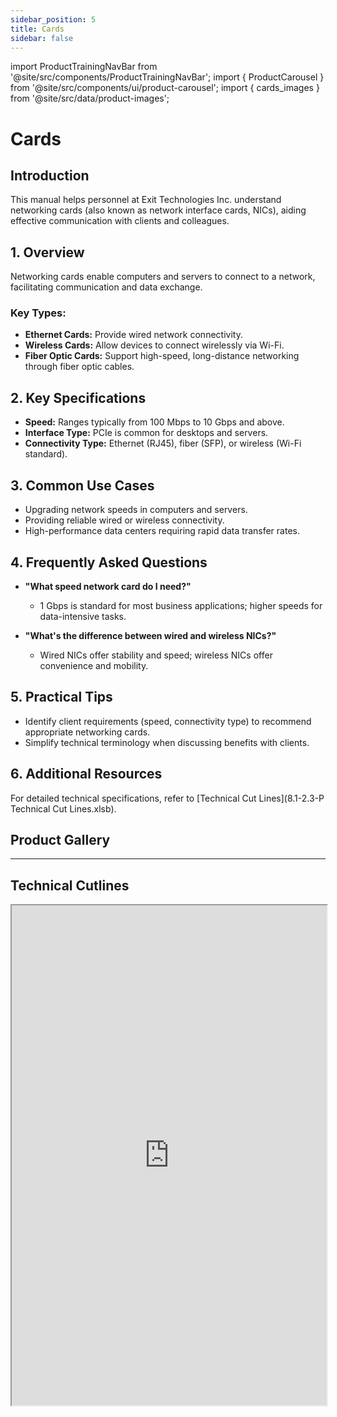 ```yaml
---
sidebar_position: 5
title: Cards
sidebar: false
---
```

import ProductTrainingNavBar from '@site/src/components/ProductTrainingNavBar';
import { ProductCarousel } from '@site/src/components/ui/product-carousel';
import { cards_images } from '@site/src/data/product-images';

<ProductTrainingNavBar />

# Cards

## Introduction
This manual helps personnel at Exit Technologies Inc. understand networking cards (also known as network interface cards, NICs), aiding effective communication with clients and colleagues.

## 1. Overview
Networking cards enable computers and servers to connect to a network, facilitating communication and data exchange.

### Key Types:
- **Ethernet Cards:** Provide wired network connectivity.
- **Wireless Cards:** Allow devices to connect wirelessly via Wi-Fi.
- **Fiber Optic Cards:** Support high-speed, long-distance networking through fiber optic cables.

## 2. Key Specifications
- **Speed:** Ranges typically from 100 Mbps to 10 Gbps and above.
- **Interface Type:** PCIe is common for desktops and servers.
- **Connectivity Type:** Ethernet (RJ45), fiber (SFP), or wireless (Wi-Fi standard).

## 3. Common Use Cases
- Upgrading network speeds in computers and servers.
- Providing reliable wired or wireless connectivity.
- High-performance data centers requiring rapid data transfer rates.

## 4. Frequently Asked Questions
- **"What speed network card do I need?"**
  - 1 Gbps is standard for most business applications; higher speeds for data-intensive tasks.

- **"What's the difference between wired and wireless NICs?"**
  - Wired NICs offer stability and speed; wireless NICs offer convenience and mobility.

## 5. Practical Tips
- Identify client requirements (speed, connectivity type) to recommend appropriate networking cards.
- Simplify technical terminology when discussing benefits with clients.

## 6. Additional Resources
For detailed technical specifications, refer to [Technical Cut Lines](8.1-2.3-P Technical Cut Lines.xlsb).

## Product Gallery

<ProductCarousel 
  images={cards_images}
  title="Network Cards Gallery"
/>

---


## Technical Cutlines

<iframe
  src="https://docs.google.com/spreadsheets/d/e/2PACX-1vRBKY_e6e1XBdjLn4WTFw5W5o5j8lyFAAsApDK6FXAvNri0Wh5QAVNY3hFJZTjNdg/pubhtml?widget=true&headers=false&gid=634340236&single=true"
  width="100%"
  height="800"
  style={{ border: 'none', borderRadius: '8px' }}
  title="Technical Cutlines"
  allowfullscreen
></iframe>

